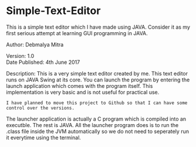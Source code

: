 # Simple-Text-Editor
This is a simple text editor which I have made using JAVA. Consider it as my first serious attempt at learning GUI programming in JAVA.


Author: Debmalya Mitra



Version: 1.0  
Date Published: 4th June 2017

Description: This is a very simple text editor created by me. This text editor runs on JAVA Swing at 
its core. You can launch the program by entering the launch application which comes with the 
program itself. This implementation is very basic and is not useful for practical use. 

	I have planned to move this project to Github so that I can have some control over the versions. 
  The launcher application is actually a C program which is compiled into an executble.
The rest is JAVA. All the launcher program does is to run the .class file inside the JVM automatically
so we do not need to seperately run it everytime using the terminal.
